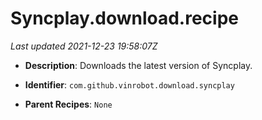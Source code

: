 # Syncplay.download.recipe

_Last updated 2021-12-23 19:58:07Z_

- **Description**: Downloads the latest version of Syncplay.

- **Identifier**: `com.github.vinrobot.download.syncplay`

- **Parent Recipes**: `None`